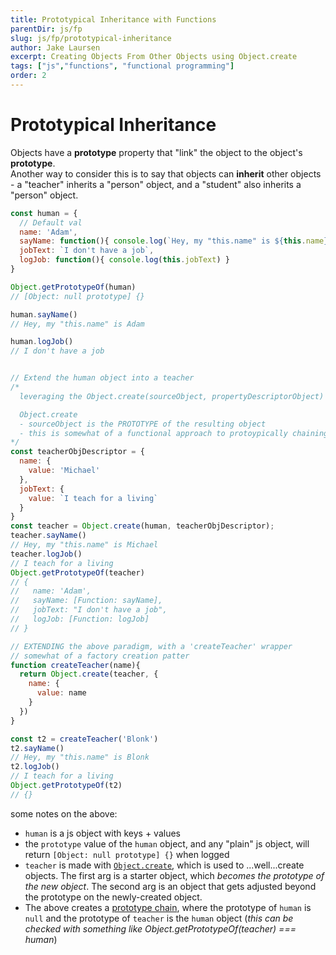 ```yaml
---
title: Prototypical Inheritance with Functions
parentDir: js/fp
slug: js/fp/prototypical-inheritance
author: Jake Laursen
excerpt: Creating Objects From Other Objects using Object.create
tags: ["js","functions", "functional programming"]
order: 2
---
```


# Prototypical Inheritance
Objects have a **prototype** property that "link" the object to the object's **prototype**.  
Another way to consider this is to say that objects can **inherit** other objects - a "teacher" inherits a "person" object, and a "student" also inherits a "person" object.  

```js
const human = {
  // Default val
  name: 'Adam',
  sayName: function(){ console.log(`Hey, my "this.name" is ${this.name}`)},
  jobText: `I don't have a job`,
  logJob: function(){ console.log(this.jobText) }
}

Object.getPrototypeOf(human)
// [Object: null prototype] {}

human.sayName()
// Hey, my "this.name" is Adam

human.logJob()
// I don't have a job


// Extend the human object into a teacher
/*
  leveraging the Object.create(sourceObject, propertyDescriptorObject) method

  Object.create
  - sourceObject is the PROTOTYPE of the resulting object
  - this is somewhat of a functional approach to protoypically chaining objects together
*/
const teacherObjDescriptor = {
  name: {
    value: 'Michael'
  },
  jobText: {
    value: `I teach for a living`
  }
}
const teacher = Object.create(human, teacherObjDescriptor);
teacher.sayName()
// Hey, my "this.name" is Michael
teacher.logJob()
// I teach for a living
Object.getPrototypeOf(teacher)
// {
//   name: 'Adam',
//   sayName: [Function: sayName],
//   jobText: "I don't have a job",
//   logJob: [Function: logJob]
// }

// EXTENDING the above paradigm, with a 'createTeacher' wrapper
// somewhat of a factory creation patter
function createTeacher(name){
  return Object.create(teacher, {
    name: {
      value: name
    }
  })
}

const t2 = createTeacher('Blonk')
t2.sayName()
// Hey, my "this.name" is Blonk
t2.logJob()
// I teach for a living
Object.getPrototypeOf(t2)
// {}
```
some notes on the above:
- `human` is a js object with keys + values
- the `prototype` value of the `human` object, and any "plain" js object, will return `[Object: null prototype] {}` when logged
- `teacher` is made with [`Object.create`](https://developer.mozilla.org/en-US/docs/Web/JavaScript/Reference/Global_Objects/Object/create), which is used to ...well...create objects. The first arg is a starter object, which _becomes the prototype of the new object_. The second arg is an object that gets adjusted beyond the prototype on the newly-created object.
- The above creates a [prototype chain](https://developer.mozilla.org/en-US/docs/Web/JavaScript/Inheritance_and_the_prototype_chain#inheritance_with_the_prototype_chain), where the prototype of `human` is `null` and the prototype of `teacher` is the `human` object (_this can be checked with something like Object.getPrototypeOf(teacher) === human_)